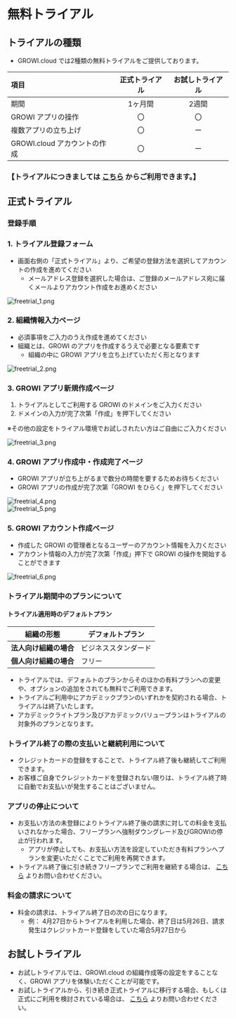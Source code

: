 # 無料トライアル
## トライアルの種類
- GROWI.cloud では2種類の無料トライアルをご提供しております。
   
| 項目                         | 正式トライアル | お試しトライアル |
| :--------------------------- | :------------: | :--------------: |
| 期間                         |     1ヶ月間    |       2週間      |
| GROWI アプリの操作           |       〇       |        〇        |
| 複数アプリの立ち上げ         |       〇       |        ー        |
| GROWI.cloud アカウントの作成 |       〇       |        ー        |


### **【トライアルにつきましては [こちら](https://growi.cloud/signup?contractType=CORPORATION) からご利用できます。】**

## 正式トライアル
### 登録手順
### 1. トライアル登録フォーム
- 画面右側の「正式トライアル」より、ご希望の登録方法を選択してアカウントの作成を進めてください
    - メールアドレス登録を選択した場合は、ご登録のメールアドレス宛に届くメールよりアカウント作成をお進めください  

![freetrial_1.png](/assets/images/ja/freetrial_1.png)

### 2. 組織情報入力ページ
- 必須事項をご入力のうえ作成を進めてください  
- 組織とは、GROWI のアプリを作成するうえで必要となる要素です
    - 組織の中に GROWI アプリを立ち上げていただく形となります

![freetrial_2.png](/assets/images/ja/freetrial_2.png)


### 3. GROWI アプリ新規作成ページ
1. トライアルとしてご利用する GROWI のドメインをご入力ください
2. ドメインの入力が完了次第「作成」を押下してください  

※その他の設定をトライアル環境でお試しされたい方はご自由にご入力ください

![freetrial_3.png](/assets/images/ja/freetrial_.png)

### 4. GROWI アプリ作成中・作成完了ページ
- GROWI アプリが立ち上がるまで数分の時間を要するためお待ちください
- GROWI アプリの作成が完了次第「GROWI をひらく」を押下してください

![freetrial_4.png](/assets/images/ja/freetrial_4.png)  
![freetrial_5.png](/assets/images/ja/freetrial_5.png)

### 5. GROWI アカウント作成ページ
- 作成した GROWI の管理者となるユーザーのアカウント情報を入力ください
- アカウント情報の入力が完了次第「作成」押下で GROWI の操作を開始することができます

![freetrial_6.png](/assets/images/ja/freetrial_6.png)

### トライアル期間中のプランについて
#### トライアル適用時のデフォルトプラン

| 組織の形態             | デフォルトプラン     |
| ---------------------- | -------------------- |
| **法人向け組織の場合** | ビジネススタンダード |
| **個人向け組織の場合** | フリー               |

- トライアルでは、デフォルトのプランからそのほかの有料プランへの変更や、オプションの追加をされても無料でご利用できます。<br>
- トライアルご利用中にアカデミックプランのいずれかを契約される場合、トライアルは終了いたします。<br>
- アカデミックライトプラン及びアカデミックバリュープランはトライアルの対象外のプランとなります。

### トライアル終了の際の支払いと継続利用について
- クレジットカードの登録をすることで、トライアル終了後も継続してご利用できます。
- お客様ご自身でクレジットカードを登録されない限りは、トライアル終了時に自動でお支払いが発生することはございません。

### アプリの停止について
- お支払い方法の未登録によりトライアル終了後の請求に対しての料金を支払いされなかった場合、フリープランへ強制ダウングレード及びGROWIの停止が行われます。
    - アプリが停止しても、お支払い方法を設定していただき有料プランへプランを変更いただくことでご利用を再開できます。
- トライアル終了後に引き続きフリープランでご利用を継続する場合は、 [こちら](https://growicloud.atlassian.net/servicedesk/customer/portal/1) よりお問い合わせください。

### 料金の請求について
- 料金の請求は、トライアル終了日の次の日になります。
    - 例： 4月27日からトライアルを利用した場合、終了日は5月26日、請求発生はクレジットカード登録をしていた場合5月27日から

## お試しトライアル
- お試しトライアルでは、GROWI.cloud の組織作成等の設定をすることなく、GROWI アプリを体験いただくことが可能です。
- お試しトライアルから、引き続き正式トライアルに移行する場合、もしくは正式にご利用を検討されている場合は、 [こちら](https://growicloud.atlassian.net/servicedesk/customer/portal/1) よりお問い合わせください。


